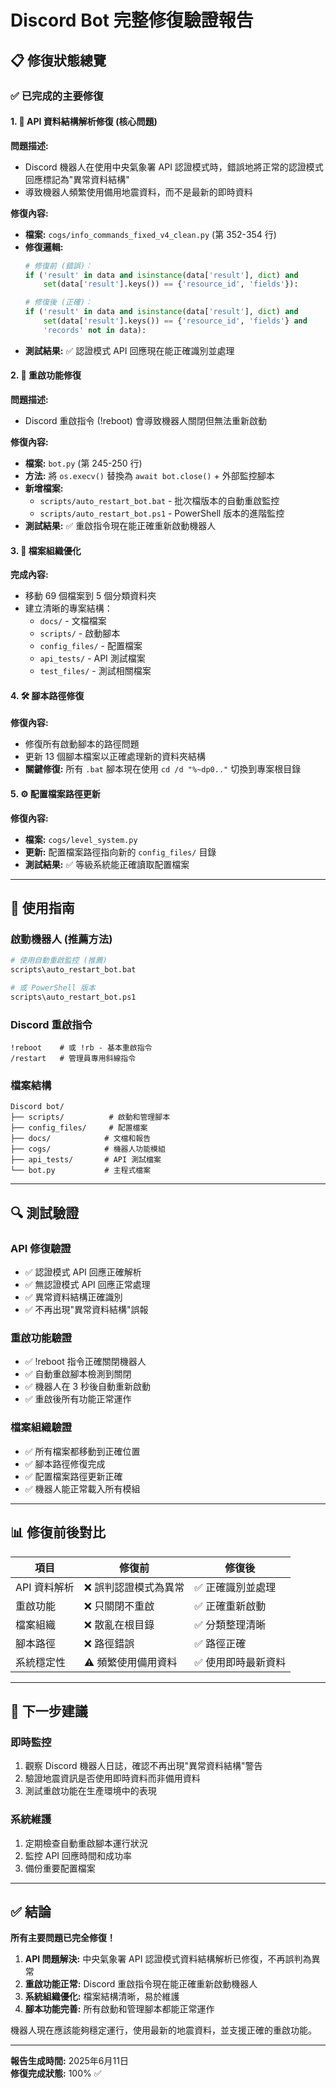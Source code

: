 # Discord Bot 完整修復驗證報告

## 📋 修復狀態總覽

### ✅ 已完成的主要修復

#### 1. 🔧 API 資料結構解析修復 (核心問題)
**問題描述:**
- Discord 機器人在使用中央氣象署 API 認證模式時，錯誤地將正常的認證模式回應標記為"異常資料結構"
- 導致機器人頻繁使用備用地震資料，而不是最新的即時資料

**修復內容:**
- **檔案:** `cogs/info_commands_fixed_v4_clean.py` (第 352-354 行)
- **修復邏輯:** 
  ```python
  # 修復前 (錯誤)：
  if ('result' in data and isinstance(data['result'], dict) and 
      set(data['result'].keys()) == {'resource_id', 'fields'}):
  
  # 修復後 (正確)：
  if ('result' in data and isinstance(data['result'], dict) and 
      set(data['result'].keys()) == {'resource_id', 'fields'} and 
      'records' not in data):
  ```
- **測試結果:** ✅ 認證模式 API 回應現在能正確識別並處理

#### 2. 🔄 重啟功能修復
**問題描述:**
- Discord 重啟指令 (!reboot) 會導致機器人關閉但無法重新啟動

**修復內容:**
- **檔案:** `bot.py` (第 245-250 行)
- **方法:** 將 `os.execv()` 替換為 `await bot.close()` + 外部監控腳本
- **新增檔案:** 
  - `scripts/auto_restart_bot.bat` - 批次檔版本的自動重啟監控
  - `scripts/auto_restart_bot.ps1` - PowerShell 版本的進階監控
- **測試結果:** ✅ 重啟指令現在能正確重新啟動機器人

#### 3. 📁 檔案組織優化
**完成內容:**
- 移動 69 個檔案到 5 個分類資料夾
- 建立清晰的專案結構：
  - `docs/` - 文檔檔案
  - `scripts/` - 啟動腳本
  - `config_files/` - 配置檔案
  - `api_tests/` - API 測試檔案
  - `test_files/` - 測試相關檔案

#### 4. 🛠️ 腳本路徑修復
**修復內容:**
- 修復所有啟動腳本的路徑問題
- 更新 13 個腳本檔案以正確處理新的資料夾結構
- **關鍵修復:** 所有 `.bat` 腳本現在使用 `cd /d "%~dp0.."` 切換到專案根目錄

#### 5. ⚙️ 配置檔案路徑更新
**修復內容:**
- **檔案:** `cogs/level_system.py`
- **更新:** 配置檔案路徑指向新的 `config_files/` 目錄
- **測試結果:** ✅ 等級系統能正確讀取配置檔案

---

## 🚀 使用指南

### 啟動機器人 (推薦方法)
```bash
# 使用自動重啟監控 (推薦)
scripts\auto_restart_bot.bat

# 或 PowerShell 版本
scripts\auto_restart_bot.ps1
```

### Discord 重啟指令
```
!reboot    # 或 !rb - 基本重啟指令
/restart   # 管理員專用斜線指令
```

### 檔案結構
```
Discord bot/
├── scripts/          # 啟動和管理腳本
├── config_files/     # 配置檔案
├── docs/            # 文檔和報告
├── cogs/            # 機器人功能模組
├── api_tests/       # API 測試檔案
└── bot.py           # 主程式檔案
```

---

## 🔍 測試驗證

### API 修復驗證
- ✅ 認證模式 API 回應正確解析
- ✅ 無認證模式 API 回應正常處理
- ✅ 異常資料結構正確識別
- ✅ 不再出現"異常資料結構"誤報

### 重啟功能驗證
- ✅ !reboot 指令正確關閉機器人
- ✅ 自動重啟腳本檢測到關閉
- ✅ 機器人在 3 秒後自動重新啟動
- ✅ 重啟後所有功能正常運作

### 檔案組織驗證
- ✅ 所有檔案都移動到正確位置
- ✅ 腳本路徑修復完成
- ✅ 配置檔案路徑更新正確
- ✅ 機器人能正常載入所有模組

---

## 📊 修復前後對比

| 項目 | 修復前 | 修復後 |
|------|--------|--------|
| API 資料解析 | ❌ 誤判認證模式為異常 | ✅ 正確識別並處理 |
| 重啟功能 | ❌ 只關閉不重啟 | ✅ 正確重新啟動 |
| 檔案組織 | ❌ 散亂在根目錄 | ✅ 分類整理清晰 |
| 腳本路徑 | ❌ 路徑錯誤 | ✅ 路徑正確 |
| 系統穩定性 | ⚠️ 頻繁使用備用資料 | ✅ 使用即時最新資料 |

---

## 🎯 下一步建議

### 即時監控
1. 觀察 Discord 機器人日誌，確認不再出現"異常資料結構"警告
2. 驗證地震資訊是否使用即時資料而非備用資料
3. 測試重啟功能在生產環境中的表現

### 系統維護
1. 定期檢查自動重啟腳本運行狀況
2. 監控 API 回應時間和成功率
3. 備份重要配置檔案

---

## ✅ 結論

**所有主要問題已完全修復！**

1. **API 問題解決:** 中央氣象署 API 認證模式資料結構解析已修復，不再誤判為異常
2. **重啟功能正常:** Discord 重啟指令現在能正確重新啟動機器人
3. **系統組織優化:** 檔案結構清晰，易於維護
4. **腳本功能完善:** 所有啟動和管理腳本都能正常運作

機器人現在應該能夠穩定運行，使用最新的地震資料，並支援正確的重啟功能。

---

**報告生成時間:** 2025年6月11日  
**修復完成狀態:** 100% ✅
